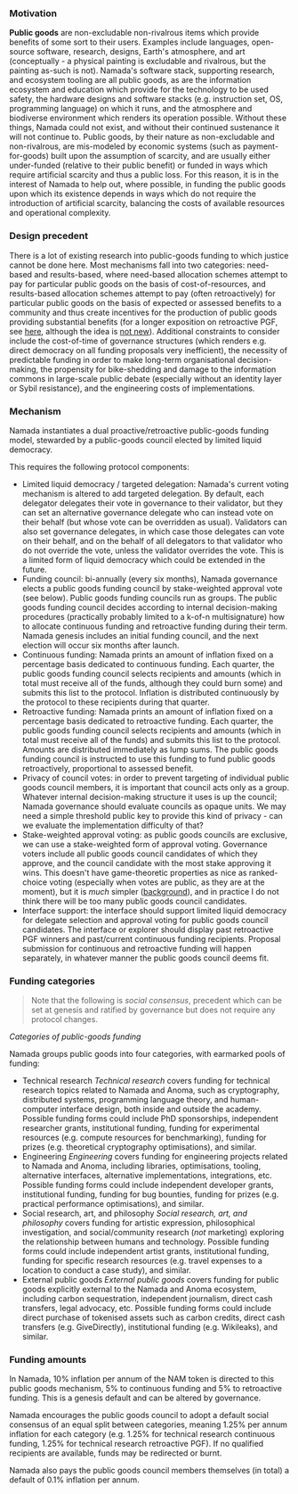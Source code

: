 ### Motivation

**Public goods** are non-excludable non-rivalrous items which provide benefits of some sort to their users. Examples include languages, open-source software, research, designs, Earth's atmosphere, and art (conceptually - a physical painting is excludable and rivalrous, but the painting as-such is not). Namada's software stack, supporting research, and ecosystem tooling are all public goods, as are the information ecosystem and education which provide for the technology to be used safety, the hardware designs and software stacks (e.g. instruction set, OS, programming language) on which it runs, and the atmosphere and biodiverse environment which renders its operation possible. Without these things, Namada could not exist, and without their continued sustenance it will not continue to. Public goods, by their nature as non-excludable and non-rivalrous, are mis-modeled by economic systems (such as payment-for-goods) built upon the assumption of scarcity, and are usually either under-funded (relative to their public benefit) or funded in ways which require artificial scarcity and thus a public loss. For this reason, it is in the interest of Namada to help out, where possible, in funding the public goods upon which its existence depends in ways which do not require the introduction of artificial scarcity, balancing the costs of available resources and operational complexity. 

### Design precedent

There is a lot of existing research into public-goods funding to which justice cannot be done here. Most mechanisms fall into two categories: need-based and results-based, where need-based allocation schemes attempt to pay for particular public goods on the basis of cost-of-resources, and results-based allocation schemes attempt to pay (often retroactively) for particular public goods on the basis of expected or assessed benefits to a community and thus create incentives for the production of public goods providing substantial benefits (for a longer exposition on retroactive PGF, see [here](https://medium.com/ethereum-optimism/retroactive-public-goods-funding-33c9b7d00f0c), although the idea is [not new](https://astralcodexten.substack.com/p/lewis-carroll-invented-retroactive)). Additional constraints to consider include the cost-of-time of governance structures (which renders e.g. direct democracy on all funding proposals very inefficient), the necessity of predictable funding in order to make long-term organisational decision-making, the propensity for bike-shedding and damage to the information commons in large-scale public debate (especially without an identity layer or Sybil resistance), and the engineering costs of implementations.

### Mechanism

Namada instantiates a dual proactive/retroactive public-goods funding model, stewarded by a public-goods council elected by limited liquid democracy.

This requires the following protocol components:
- Limited liquid democracy / targeted delegation: Namada's current voting mechanism is altered to add targeted delegation. By default, each delegator delegates their vote in governance to their validator, but they can set an alternative governance delegate who can instead vote on their behalf (but whose vote can be overridden as usual). Validators can also set governance delegates, in which case those delegates can vote on their behalf, and on the behalf of all delegators to that validator who do not override the vote, unless the validator overrides the vote. This is a limited form of liquid democracy which could be extended in the future. 
- Funding council: bi-annually (every six months), Namada governance elects a public goods funding council by stake-weighted approval vote (see below). Public goods funding councils run as groups. The public goods funding council decides according to internal decision-making procedures (practically probably limited to a k-of-n multisignature) how to allocate continuous funding and retroactive funding during their term. Namada genesis includes an initial funding council, and the next election will occur six months after launch.
- Continuous funding: Namada prints an amount of inflation fixed on a percentage basis dedicated to continuous funding. Each quarter, the public goods funding council selects recipients and amounts (which in total must receive all of the funds, although they could burn some) and submits this list to the protocol. Inflation is distributed continuously by the protocol to these recipients during that quarter.
- Retroactive funding: Namada prints an amount of inflation fixed on a percentage basis dedicated to retroactive funding. Each quarter, the public goods funding council selects recipients and amounts (which in total must receive all of the funds) and submits this list to the protocol. Amounts are distributed immediately as lump sums. The public goods funding council is instructed to use this funding to fund public goods retroactively, proportional to assessed benefit.
- Privacy of council votes: in order to prevent targeting of individual public goods council members, it is important that council acts only as a group. Whatever internal decision-making structure it uses is up the council; Namada governance should evaluate councils as opaque units. We may need a simple threshold public key to provide this kind of privacy - can we evaluate the implementation difficulty of that?
- Stake-weighted approval voting: as public goods councils are exclusive, we can use a stake-weighted form of approval voting. Governance voters include all public goods council candidates of which they approve, and the council candidate with the most stake approving it wins. This doesn't have game-theoretic properties as nice as ranked-choice voting (especially when votes are public, as they are at the moment), but it is _much_ simpler ([background](https://en.wikipedia.org/wiki/Condorcet_method)), and in practice I do not think there will be too many public goods council candidates.
- Interface support: the interface should support limited liquid democracy for delegate selection and approval voting for public goods council candidates. The interface or explorer should display past retroactive PGF winners and past/current continuous funding recipients. Proposal submission for continuous and retroactive funding will happen separately, in whatever manner the public goods council deems fit.

### Funding categories

> Note that the following is _social consensus_, precedent which can be set at genesis and ratified by governance but does not require any protocol changes.

_Categories of public-goods funding_

Namada groups public goods into four categories, with earmarked pools of funding:

- Technical research
  _Technical research_ covers funding for technical research topics related to Namada and Anoma, such as cryptography, distributed systems, programming language theory, and human-computer interface design, both inside and outside the academy. Possible funding forms could include PhD sponsorships, independent researcher grants, institutional funding, funding for experimental resources (e.g. compute resources for benchmarking), funding for prizes (e.g. theoretical cryptography optimisations), and similar.
- Engineering
  _Engineering_ covers funding for engineering projects related to Namada and Anoma, including libraries, optimisations, tooling, alternative interfaces, alternative implementations, integrations, etc. Possible funding forms could include independent developer grants, institutional funding, funding for bug bounties, funding for prizes (e.g. practical performance optimisations), and similar.
- Social research, art, and philosophy
  _Social research, art, and philosophy_ covers funding for artistic expression, philosophical investigation, and social/community research (_not_ marketing) exploring the relationship between humans and technology. Possible funding forms could include independent artist grants, institutional funding, funding for specific research resources (e.g. travel expenses to a location to conduct a case study), and similar.
- External public goods
  _External public goods_ covers funding for public goods explicitly external to the Namada and Anoma ecosystem, including carbon sequestration, independent journalism, direct cash transfers, legal advocacy, etc. Possible funding forms could include direct purchase of tokenised assets such as carbon credits, direct cash transfers (e.g. GiveDirectly), institutional funding (e.g. Wikileaks), and similar.

### Funding amounts

In Namada, 10% inflation per annum of the NAM token is directed to this public goods mechanism, 5% to continuous funding and 5% to retroactive funding. This is a genesis default and can be altered by governance.

Namada encourages the public goods council to adopt a default social consensus of an equal split between categories, meaning 1.25% per annum inflation for each category (e.g. 1.25% for technical research continuous funding, 1.25% for technical research retroactive PGF). If no qualified recipients are available, funds may be redirected or burnt.

Namada also pays the public goods council members themselves (in total) a default of 0.1% inflation per annum.